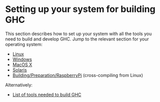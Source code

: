 # Setting up your system for building GHC



This section describes how to set up your system with all the tools you need to build and develop GHC.  Jump to the relevant section for your operating system:


- [Linux](building/preparation/linux)
- [Windows](building/preparation/windows)
- [MacOS X](building/preparation/mac-osx)
- [Solaris](building/preparation/solaris)
- [Building/Preparation/RaspberryPi](building/preparation/raspberry-pi) (cross-compiling from Linux)


Alternatively:


- [List of tools needed to build GHC](building/preparation/tools)
